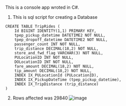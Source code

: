 This is a console app wroted in C#.

1. This is sql script for creating a Database

```
CREATE TABLE TripRides (
    Id BIGINT IDENTITY(1,1) PRIMARY KEY,
    tpep_pickup_datetime DATETIME2 NOT NULL,
    tpep_dropoff_datetime DATETIME2 NOT NULL,
    passenger_count INT NOT NULL,
    trip_distance DECIMAL(18,2) NOT NULL,
    store_and_fwd_flag VARCHAR(3) NOT NULL,
    PULocationID INT NOT NULL,
    DOLocationID INT NOT NULL,
    fare_amount DECIMAL(18,2) NOT NULL,
    tip_amount DECIMAL(18,2) NOT NULL,
    INDEX IX_PULocationId (PULocationID),
    INDEX IX_PickupDateTime (tpep_pickup_datetime),
    INDEX IX_TripDistance (trip_distance)
)
```

2. Rows affected was 29840
![image](https://github.com/user-attachments/assets/53375a64-b8cf-45c7-86ae-22be3c2dc113)
